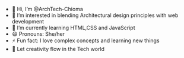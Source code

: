 - 👋 Hi, I’m @ArchTech-Chioma
- 👀 I’m interested in blending Architectural design principles with web development 
- 🌱 I’m currently learning HTML,CSS and JavaScript
- 😄 Pronouns: She/her
- ⚡ Fun fact: I love complex concepts and learning new things
- 💞️ Let creativity flow in the Tech world
<!---
ArchTech-Chi/ArchTech-Chi is a ✨ special ✨ repository because its `README.md` (this file) appears on your GitHub profile.
You can click the Preview link to take a look at your changes.
--->
